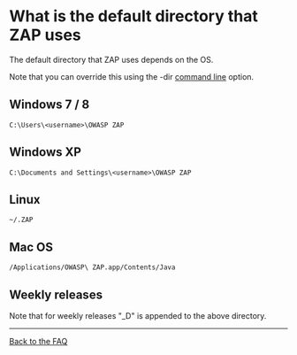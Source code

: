 # What is the default directory that ZAP uses

The default directory that ZAP uses depends on the OS.

Note that you can override this using the -dir [command line](https://github.com/zaproxy/zap-core-help/wiki/HelpCmdline) option.

## Windows 7 / 8
```
C:\Users\<username>\OWASP ZAP
```

## Windows XP
```
C:\Documents and Settings\<username>\OWASP ZAP
```

## Linux
```
~/.ZAP
```

## Mac OS
```
/Applications/OWASP\ ZAP.app/Contents/Java
```

## Weekly releases
Note that for weekly releases "_D" is appended to the above directory.


---

[Back to the FAQ](FAQtoplevel)